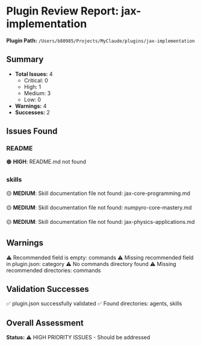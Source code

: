 # Plugin Review Report: jax-implementation

**Plugin Path:** `/Users/b80985/Projects/MyClaude/plugins/jax-implementation`

## Summary

- **Total Issues:** 4
  - Critical: 0
  - High: 1
  - Medium: 3
  - Low: 0
- **Warnings:** 4
- **Successes:** 2

## Issues Found

### README

🟠 **HIGH**: README.md not found

### skills

🟡 **MEDIUM**: Skill documentation file not found: jax-core-programming.md

🟡 **MEDIUM**: Skill documentation file not found: numpyro-core-mastery.md

🟡 **MEDIUM**: Skill documentation file not found: jax-physics-applications.md

## Warnings

⚠️  Recommended field is empty: commands
⚠️  Missing recommended field in plugin.json: category
⚠️  No commands directory found
⚠️  Missing recommended directories: commands

## Validation Successes

✅ plugin.json successfully validated
✅ Found directories: agents, skills

## Overall Assessment

**Status:** ⚠️  HIGH PRIORITY ISSUES - Should be addressed